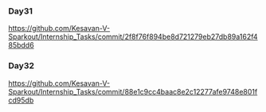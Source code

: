 ### Day31

https://github.com/Kesavan-V-Sparkout/Internship_Tasks/commit/2f8f76f894be8d721279eb27db89a162f485bdd6

### Day32

https://github.com/Kesavan-V-Sparkout/Internship_Tasks/commit/88e1c9cc4baac8e2c12277afe9748e801fcd95db
